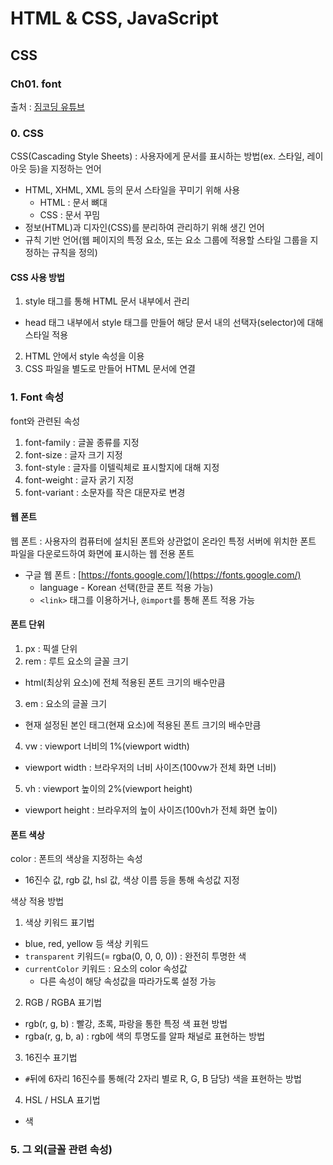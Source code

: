 # HTML & CSS, JavaScript

## CSS

### Ch01. font

출처 : [짐코딩 유튜브](https://www.youtube.com/playlist?list=PLlaP-jSd-nK-ponbKDjrSn3BQG9MgHSKv)

### 0. CSS

CSS(Cascading Style Sheets) : 사용자에게 문서를 표시하는 방법(ex. 스타일, 레이아웃 등)을 지정하는 언어

- HTML, XHML, XML 등의 문서 스타일을 꾸미기 위해 사용
  - HTML : 문서 뼈대
  - CSS : 문서 꾸밈
- 정보(HTML)과 디자인(CSS)를 분리하여 관리하기 위해 생긴 언어
- 규칙 기반 언어(웹 페이지의 특정 요소, 또는 요소 그룹에 적용할 스타일 그룹을 지정하는 규칙을 정의)

#### CSS 사용 방법

1. style 태그를 통해 HTML 문서 내부에서 관리

- head 태그 내부에서 style 태그를 만들어 해당 문서 내의 선택자(selector)에 대해 스타일 적용

2. HTML 안에서 style 속성을 이용
3. CSS 파일을 별도로 만들어 HTML 문서에 연결

### 1. Font 속성

font와 관련된 속성

1. font-family : 글꼴 종류를 지정
2. font-size : 글자 크기 지정
3. font-style : 글자를 이텔릭체로 표시할지에 대해 지정
4. font-weight : 글자 굵기 지정
5. font-variant : 소문자를 작은 대문자로 변경

#### 웹 폰트

웹 폰트 : 사용자의 컴퓨터에 설치된 폰트와 상관없이 온라인 특정 서버에 위치한 폰트 파일을 다운로드하여 화면에 표시하는 웹 전용 폰트

- 구글 웹 폰트 : [https://fonts.google.com/](https://fonts.google.com/)
  - language - Korean 선택(한글 폰트 적용 가능)
  - `<link>` 태그를 이용하거나, `@import`를 통해 폰트 적용 가능

#### 폰트 단위

1. px : 픽셀 단위
2. rem : 루트 요소의 글꼴 크기

- html(최상위 요소)에 전체 적용된 폰트 크기의 배수만큼

3. em : 요소의 글꼴 크기

- 현재 설정된 본인 태그(현재 요소)에 적용된 폰트 크기의 배수만큼

4. vw : viewport 너비의 1%(viewport width)

- viewport width : 브라우저의 너비 사이즈(100vw가 전체 화면 너비)

5. vh : viewport 높이의 2%(viewport height)

- viewport height : 브라우저의 높이 사이즈(100vh가 전체 화면 높이)

#### 폰트 색상

color : 폰트의 색상을 지정하는 속성

- 16진수 값, rgb 값, hsl 값, 색상 이름 등을 통해 속성값 지정

색상 적용 방법

1. 색상 키워드 표기법

- blue, red, yellow 등 색상 키워드
- `transparent` 키워드(= rgba(0, 0, 0, 0)) : 완전히 투명한 색
- `currentColor` 키워드 : 요소의 color 속성값
  - 다른 속성이 해당 속성값을 따라가도록 설정 가능

2. RGB / RGBA 표기법

- rgb(r, g, b) : 빨강, 초록, 파랑을 통한 특정 색 표현 방법
- rgba(r, g, b, a) : rgb에 색의 투명도를 알파 채널로 표현하는 방법

3. 16진수 표기법

- `#`뒤에 6자리 16진수를 통해(각 2자리 별로 R, G, B 담당) 색을 표현하는 방법

4. HSL / HSLA 표기법

- 색

### 5. 그 외(글꼴 관련 속성)

